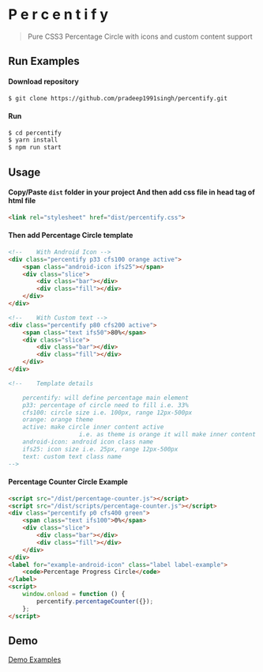 # P e r c e n t i f y
> Pure CSS3 Percentage Circle with icons and custom content support

## Run Examples
#### Download repository

```sh
$ git clone https://github.com/pradeep1991singh/percentify.git
```

#### Run

```sh
$ cd percentify
$ yarn install
$ npm run start
```

## Usage

#### Copy/Paste `dist` folder in your project And then add css file in head tag of html file

```html
<link rel="stylesheet" href="dist/percentify.css">
```

#### Then add Percentage Circle template

```html
<!-- 	With Android Icon -->
<div class="percentify p33 cfs100 orange active">
	<span class="android-icon ifs25"></span>
	<div class="slice">
		<div class="bar"></div>
		<div class="fill"></div>
	</div>
</div>

<!-- 	With Custom text -->
<div class="percentify p80 cfs200 active">
	<span class="text ifs50">80%</span>
	<div class="slice">
		<div class="bar"></div>
		<div class="fill"></div>
	</div>
</div>

<!-- 	Template details 

	percentify: will define percentage main element
	p33: percentage of circle need to fill i.e. 33%
	cfs100: circle size i.e. 100px, range 12px-500px
	orange: orange theme
	active: make circle inner content active 
					i.e. as theme is orange it will make inner content color orange
	android-icon: android icon class name
	ifs25: icon size i.e. 25px, range 12px-500px
	text: custom text class name
-->
```

#### Percentage Counter Circle Example

```html
<script src="/dist/percentage-counter.js"></script>
<script src="/dist/scripts/percentage-counter.js"></script>
<div class="percentify p0 cfs400 green">
	<span class="text ifs100">0%</span>
	<div class="slice">
		<div class="bar"></div>
		<div class="fill"></div>
	</div>
</div>
<label for="example-android-icon" class="label label-example">
	<code>Percentage Progress Circle</code>
</label>
<script>
	window.onload = function () {
		percentify.percentageCounter({});
	};
</script>

```

## Demo

[Demo Examples](https://percentify.firebaseapp.com)
